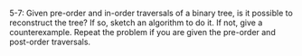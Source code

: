 5-7: 
Given pre-order and in-order traversals of a binary tree, is it possible to reconstruct the tree? If so, sketch an algorithm to do it. If not, give a counterexample. Repeat the problem if you are given the pre-order and post-order traversals.
